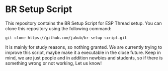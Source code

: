 # BR Setup Script

This repository contains the BR Setup Script for ESP Thread setup. You can clone this repository using the following command:

```
git clone https://github.com/jakub/br-setup-script.git
```

It is mainly for study reasons, so nothing granted.
We are currently trying to improve this script, maybe make it a executable in the close future.
Keep in mind, we are just people and in addition newbies and students, so if there is something wrong or not working, Let us know!
